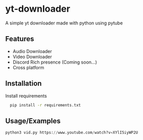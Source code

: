 
# yt-downloader

A simple yt downloader made with python using pytube


## Features

- Audio Downloader
- Video Downloader
- Discord Rich presence (Coming soon...)
- Cross platform


## Installation

Install requirements

```bash
  pip install -r requirements.txt
```
    
## Usage/Examples

```python
python3 vid.py https://www.youtube.com/watch?v=XYlI5iyWP2U
```

